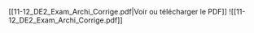 ﻿[[11-12_DE2_Exam_Archi_Corrige.pdf|Voir ou télécharger le PDF]]
![[11-12_DE2_Exam_Archi_Corrige.pdf]]
